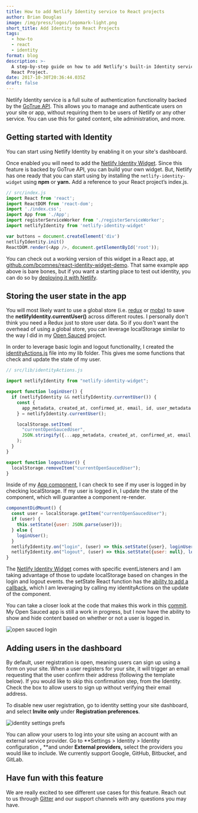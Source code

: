 ```yaml
---
title: How to add Netlify Identity service to React projects
author: Brian Douglas
image: /img/press/logos/logomark-light.png
short_title: Add Identity to React Projects
tags:
  - how-to
  - react
  - identity
format: blog
description: >-
  A step-by-step guide on how to add Netlify's built-in Identity service to your
  React Project. 
date: 2017-10-30T20:36:44.035Z
draft: false
---
```

Netlify Identity service is a full suite of authentication functionality backed by the [GoTrue API](https://www.gotrueapi.org/). This allows you to manage and authenticate users on your site or app, without requiring them to be users of Netlify or any other service. You can use this for gated content, site administration, and more.

## Getting started with Identity

You can start using Netlify Identity by enabling it on your site's dashboard.

Once enabled you will need to add the [Netlify Identity Widget](https://github.com/netlify/netlify-identity-widget). Since this feature is backed by GoTrue API, you can build your own widget. But, Netlify has one ready that you can start using by installing the `netlify-identity-widget` using **npm** or **yarn.** Add a reference to your React project’s index.js.

```js
// src/index.js
import React from 'react';
import ReactDOM from 'react-dom';
import './index.css';
import App from './App';
import registerServiceWorker from './registerServiceWorker';
import netlifyIdentity from 'netlify-identity-widget'

var buttons = document.createElement('div')
netlifyIdentity.init()
ReactDOM.render(<App />, document.getElementById('root'));
```

You can check out a working version of this widget in a React app, at [github.com/bcomnes/react-identity-widget-demo](https://github.com/bcomnes/react-identity-widget-demo). That same example app above is bare bones, but if you want a starting place to test out identity, you can do so by [deploying it with Netlify](https://app.netlify.com/start/deploy?repository=https://github.com/bcomnes/react-identity-widget-demo).

## Storing the user state in the app

You will most likely want to use a global store (i.e. [redux](http://redux.js.org/) or [mobx](https://mobx.js.org/getting-started.html)) to save the **netlifyIdentity.currentUser()** across different routes. I personally don't think you need a Redux just to store user data. So if you don't want the overhead of using a global store, you can leverage localStorage similar to the way I did in my [Open Sauced](https://www.netlify.com/blog/2017/05/16/using-graphql-to-manage-open-source-repositories/) project.

In order to leverage basic login and logout functionality, I created the [identityActions.js](https://github.com/bdougie/open-sauced/blob/10ee3618769c3f54d26134d39569d5897a8319c9/src/lib/identityActions.js) file into my lib folder. This gives me some functions that check and update the state of my user.

```js
// src/lib/identityActions.js

import netlifyIdentity from "netlify-identity-widget";

export function loginUser() {
  if (netlifyIdentity && netlifyIdentity.currentUser()) {
    const {
      app_metadata, created_at, confirmed_at, email, id, user_metadata
    } = netlifyIdentity.currentUser();

    localStorage.setItem(
      "currentOpenSaucedUser",
      JSON.stringify({...app_metadata, created_at, confirmed_at, email, id, ...user_metadata})
    );
  }
}

export function logoutUser() {
  localStorage.removeItem("currentOpenSaucedUser");
}
```

Inside of my [App component](https://github.com/bdougie/open-sauced/blob/10ee3618769c3f54d26134d39569d5897a8319c9/src/App.js), I can check to see if my user is logged in by checking localStorage. If my user is logged in, I update the state of the component, which will guarantee a component re-render.

```js
componentDidMount() {
  const user = localStorage.getItem("currentOpenSaucedUser");
  if (user) {
    this.setState({user: JSON.parse(user)});
  } else {
    loginUser();
  }
  netlifyIdentity.on("login", (user) => this.setState({user}, loginUser()));
  netlifyIdentity.on("logout", (user) => this.setState({user: null}, logoutUser()));
}
```

The [Netlify Identity Widget](https://github.com/netlify/netlify-identity-widget) comes with specific eventListeners and I am taking advantage of those to update localStorage based on changes in the login and logout events. the setState React function has the [ability to add a callback](https://reactjs.org/docs/react-component.html#setstate), which I am leveraging by calling my identityActions on the update of the component.

You can take a closer look at the code that makes this work in this [commit](https://github.com/bdougie/open-sauced/commit/10ee3618769c3f54d26134d39569d5897a8319c9). My Open Sauced app is still a work in progress, but I now have the ability to show and hide content based on whether or not a user is logged in.

![open sauced login](/img/blog/open-sauced-login.png)

## Adding users in the dashboard

By default, user registration is open, meaning users can sign up using a form on your site. When a user registers for your site, it will trigger an email requesting that the user confirm their address (following the template below). If you would like to skip this confirmation step, from the Identity. Check the box to allow users to sign up without verifying their email address.

To disable new user registration, go to identity setting your site dashboard, and select **Invite only** under **Registration preferences**.

![identity settings prefs](/img/blog/identy-settings-prefs.png)

You can allow your users to log into your site using an account with an external service provider. Go to \*\*Settings > Identity > Identity configuration **,** \*\*and under **External providers,** select the providers you would like to include. We currently support Google, GitHub, Bitbucket, and GitLab.

## Have fun with this feature

We are really excited to see different use cases for this feature. Reach out to us through [Gitter](https://gitter.im/netlify/community) and our support channels with any questions you may have.
